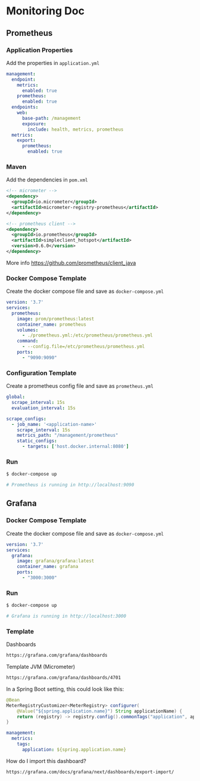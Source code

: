 # Monitoring Doc

## Prometheus

### Application Properties

Add the properties in `application.yml`
```yaml
management:
  endpoint:
    metrics:
      enabled: true
    prometheus:
      enabled: true
  endpoints:
    web:
      base-path: /management
      exposure:
        include: health, metrics, prometheus
  metrics:
    export:
      prometheus:
        enabled: true
```

### Maven

Add the dependencies in `pom.xml`
```xml
<!-- micrometer -->
<dependency>
  <groupId>io.micrometer</groupId>
  <artifactId>micrometer-registry-prometheus</artifactId>
</dependency>

<!-- prometheus client -->
<dependency>
  <groupId>io.prometheus</groupId>
  <artifactId>simpleclient_hotspot</artifactId>
  <version>0.6.0</version>
</dependency>
```

More info https://github.com/prometheus/client_java

### Docker Compose Template

Create the docker compose file and save as `docker-compose.yml`
```yaml
version: '3.7'
services:
  prometheus:
    image: prom/prometheus:latest
    container_name: prometheus
    volumes:
      - ./prometheus.yml:/etc/prometheus/prometheus.yml
    command:
      - --config.file=/etc/prometheus/prometheus.yml
    ports:
      - "9090:9090"
```

### Configuration Template

Create a prometheus config file and save as `prometheus.yml`
```yaml
global:
  scrape_interval: 15s 
  evaluation_interval: 15s 

scrape_configs:
  - job_name: '<application-name>'
    scrape_interval: 15s
    metrics_path: "/management/prometheus"
    static_configs:
      - targets: ['host.docker.internal:8080']
```

### Run

```bash
$ docker-compose up

# Prometheus is running in http://localhost:9090
```


## Grafana

### Docker Compose Template

Create the docker compose file and save as `docker-compose.yml`
```yaml
version: '3.7'
services:
  grafana:
    image: grafana/grafana:latest
    container_name: grafana
    ports:
      - "3000:3000"
```

### Run

```bash
$ docker-compose up

# Grafana is running in http://localhost:3000
```

### Template

Dashboards
```bash
https://grafana.com/grafana/dashboards
```

Template JVM (Micrometer)
```bash
https://grafana.com/grafana/dashboards/4701
```

In a Spring Boot setting, this could look like this:
```java
@Bean
MeterRegistryCustomizer<MeterRegistry> configurer(
    @Value("${spring.application.name}") String applicationName) {
    return (registry) -> registry.config().commonTags("application", applicationName);
}
```

```yaml
management:
  metrics:
    tags:
      application: ${spring.application.name}
```



How do I import this dashboard?
```
https://grafana.com/docs/grafana/next/dashboards/export-import/
```
